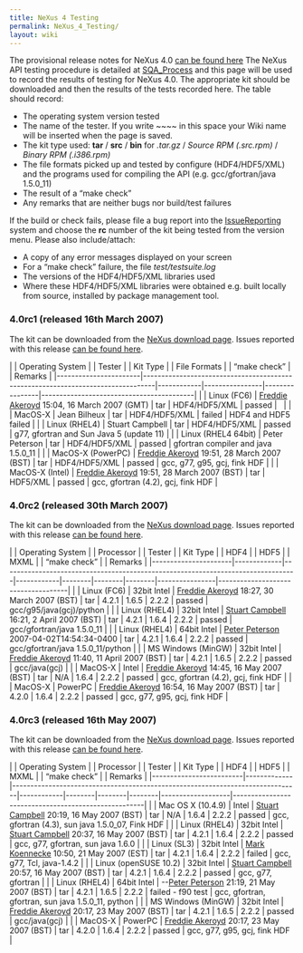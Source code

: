 ```yaml
---
title: NeXus 4 Testing
permalink: NeXus_4_Testing/
layout: wiki
---
```


The provisional release notes for NeXus 4.0 [can be found
here](Nexus_4_Release_Notes "wikilink") The NeXus API testing procedure
is detailed at [SQA\_Process](SQA_Process "wikilink") and this page will
be used to record the results of testing for NeXus 4.0. The appropriate
kit should be downloaded and then the results of the tests recorded
here. The table should record:

-   The operating system version tested
-   The name of the tester. If you write ~~~~ in this space your Wiki
    name will be inserted when the page is saved.
-   The kit type used: **tar** / **src** / **bin** for *.tar.gz* /
    *Source RPM (.src.rpm)* / *Binary RPM (.i386.rpm)*
-   The file formats picked up and tested by configure (HDF4/HDF5/XML)
    and the programs used for compiling the API (e.g. gcc/gfortran/java
    1.5.0\_11)
-   The result of a “make check”
-   Any remarks that are neither bugs nor build/test failures

If the build or check fails, please file a bug report into the
[IssueReporting](IssueReporting "wikilink") system and choose the **rc**
number of the kit being tested from the version menu. Please also
include/attach:

-   A copy of any error messages displayed on your screen
-   For a “make check” failure, the file *test/testsuite.log*
-   The versions of the HDF4/HDF5/XML libraries used
-   Where these HDF4/HDF5/XML libraries were obtained e.g. built locally
    from source, installed by <whatever> package management tool.

### 4.0rc1 (released 16th March 2007)

The kit can be downloaded from the [NeXus download
page](http://download.nexusformat.org/kits). Issues reported with this
release [can be found
here](http://trac.nexusformat.org/code/query?status=new&status=assigned&status=reopened&status=closed&version=4.0rc1&order=priority).

| | Operating System    | | Tester                                                                        | | Kit Type | | File Formats | | “make check” | | Remarks                                |
|-----------------------|---------------------------------------------------------------------------------|------------|----------------|----------------|------------------------------------------|
| | Linux (FC6)         | [Freddie Akeroyd](User%3AFreddie_Akeroyd "wikilink") 15:04, 16 March 2007 (GMT) | tar        | HDF4/HDF5/XML  | passed         |                                          |
| | MacOS-X             | Jean Bilheux                                                                    | tar        | HDF4/HDF5/XML  | failed         | HDF4 and HDF5 failed                     |
| | Linux (RHEL4)       | Stuart Campbell                                                                 | tar        | HDF4/HDF5/XML  | passed         | g77, gfortran and Sun Java 5 (update 11) |
| | Linux (RHEL4 64bit) | Peter Peterson                                                                  | tar        | HDF4/HDF5/XML  | passed         | gfortran compiler and java 1.5.0\_11     |
| | MacOS-X (PowerPC)   | [Freddie Akeroyd](User%3AFreddie_Akeroyd "wikilink") 19:51, 28 March 2007 (BST) | tar        | HDF4/HDF5/XML  | passed         | gcc, g77, g95, gcj, fink HDF             |
| | MacOS-X (Intel)     | [Freddie Akeroyd](User%3AFreddie_Akeroyd "wikilink") 19:51, 28 March 2007 (BST) | tar        | HDF5/XML       | passed         | gcc, gfortran (4.2), gcj, fink HDF       |

### 4.0rc2 (released 30th March 2007)

The kit can be downloaded from the [NeXus download
page](http://download.nexusformat.org/kits). Issues reported with this
release [can be found
here](http://trac.nexusformat.org/code/query?status=new&status=assigned&status=reopened&status=closed&version=4.0rc2&order=priority).

| | Operating System   | | Processor | | Tester                                                                        | | Kit Type | | HDF4 | | HDF5 | | MXML | | “make check” | | Remarks                          |
|----------------------|-------------|---------------------------------------------------------------------------------|------------|--------|--------|--------|----------------|------------------------------------|
| | Linux (FC6)        | 32bit Intel | [Freddie Akeroyd](User%3AFreddie_Akeroyd "wikilink") 18:27, 30 March 2007 (BST) | tar        | 4.2.1  | 1.6.5  | 2.2.2  | passed         | gcc/g95/java(gcj)/python           |
| | Linux (RHEL4)      | 32bit Intel | [Stuart Campbell](User%3AStuart_Campbell "wikilink") 16:21, 2 April 2007 (BST)  | tar        | 4.2.1  | 1.6.4  | 2.2.2  | passed         | gcc/gfortran/java 1.5.0\_11        |
| | Linux (RHEL4)      | 64bit Intel | [Peter Peterson](User%3APeter_Peterson "wikilink") 2007-04-02T14:54:34-0400     | tar        | 4.2.1  | 1.6.4  | 2.2.2  | passed         | gcc/gfortran/java 1.5.0\_11/python |
| | MS Windows (MinGW) | 32bit Intel | [Freddie Akeroyd](User%3AFreddie_Akeroyd "wikilink") 11:40, 11 April 2007 (BST) | tar        | 4.2.1  | 1.6.5  | 2.2.2  | passed         | gcc/java(gcj)                      |
| | MacOS-X            | Intel       | [Freddie Akeroyd](User%3AFreddie_Akeroyd "wikilink") 14:45, 16 May 2007 (BST)   | tar        | N/A    | 1.6.4  | 2.2.2  | passed         | gcc, gfortran (4.2), gcj, fink HDF |
| | MacOS-X            | PowerPC     | [Freddie Akeroyd](User%3AFreddie_Akeroyd "wikilink") 16:54, 16 May 2007 (BST)   | tar        | 4.2.0  | 1.6.4  | 2.2.2  | passed         | gcc, g77, g95, gcj, fink HDF       |

### 4.0rc3 (released 16th May 2007)

The kit can be downloaded from the [NeXus download
page](http://download.nexusformat.org/kits). Issues reported with this
release [can be found
here](http://trac.nexusformat.org/code/query?status=new&status=assigned&status=reopened&status=closed&version=4.0rc3&order=priority).

| | Operating System      | | Processor | | Tester                                                                      | | Kit Type | | HDF4 | | HDF5 | | MXML | | “make check”    | | Remarks                                           |
|-------------------------|-------------|-------------------------------------------------------------------------------|------------|--------|--------|--------|-------------------|-----------------------------------------------------|
| | Mac OS X (10.4.9)     | Intel       | [Stuart Campbell](User%3AStuart_Campbell "wikilink") 20:19, 16 May 2007 (BST) | tar        | N/A    | 1.6.4  | 2.2.2  | passed            | gcc, gfortran (4.3), sun java 1.5.0\_07, Fink HDF   |
| | Linux (RHEL4)         | 32bit Intel | [Stuart Campbell](User%3AStuart_Campbell "wikilink") 20:37, 16 May 2007 (BST) | tar        | 4.2.1  | 1.6.4  | 2.2.2  | passed            | gcc, g77, gfortran, sun java 1.6.0                  |
| | Linux (SL3)           | 32bit Intel | [Mark Koennecke](User%3AMark_Koennecke "wikilink") 10:50, 21 May 2007 (EST)   | tar        | 4.2.1  | 1.6.4  | 2.2.2  | failed            | gcc, g77, Tcl, java-1.4.2                           |
| | Linux (openSUSE 10.2) | 32bit Intel | [Stuart Campbell](User%3AStuart_Campbell "wikilink") 20:57, 16 May 2007 (BST) | tar        | 4.2.1  | 1.6.4  | 2.2.2  | passed            | gcc, g77, gfortran                                  |
| | Linux (RHEL4)         | 64bit Intel | --[Peter Peterson](User%3APeter_Peterson "wikilink") 21:19, 21 May 2007 (BST) | tar        | 4.2.1  | 1.6.5  | 2.2.2  | failed - f90 test | gcc, gfortran, gfortran, sun java 1.5.0\_11, python |
| | MS Windows (MinGW)    | 32bit Intel | [Freddie Akeroyd](User%3AFreddie_Akeroyd "wikilink") 20:17, 23 May 2007 (BST) | tar        | 4.2.1  | 1.6.5  | 2.2.2  | passed            | gcc/java(gcj)                                       |
| | MacOS-X               | PowerPC     | [Freddie Akeroyd](User%3AFreddie_Akeroyd "wikilink") 20:17, 23 May 2007 (BST) | tar        | 4.2.0  | 1.6.4  | 2.2.2  | passed            | gcc, g77, g95, gcj, fink HDF                        |


